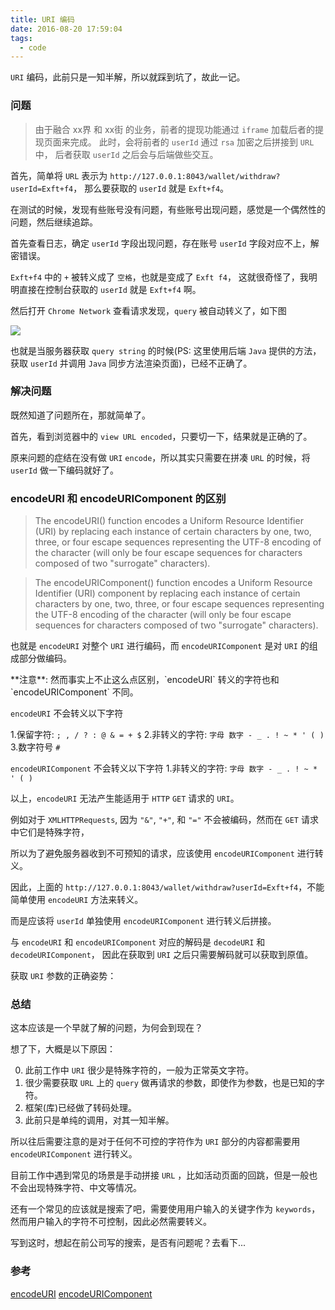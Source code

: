 ```yaml
---
title: URI 编码
date: 2016-08-20 17:59:04
tags: 
  - code
---
```


`URI` 编码，此前只是一知半解，所以就踩到坑了，故此一记。

<!-- more -->

### 问题

> 由于融合 xx界 和 xx街 的业务，前者的提现功能通过 `iframe` 加载后者的提现页面来完成。
> 此时，会将前者的 `userId` 通过 `rsa` 加密之后拼接到 `URL` 中，
> 后者获取 `userId` 之后会与后端做些交互。

首先，简单将 `URL` 表示为 `http://127.0.0.1:8043/wallet/withdraw?userId=Exft+f4`，
那么要获取的 `userId` 就是 `Exft+f4`。

在测试的时候，发现有些账号没有问题，有些账号出现问题，感觉是一个偶然性的问题，然后继续追踪。

首先查看日志，确定 `userId` 字段出现问题，存在账号 `userId` 字段对应不上，解密错误。

`Exft+f4` 中的 `+` 被转义成了 `空格`，也就是变成了 `Exft f4`，
这就很奇怪了，我明明直接在控制台获取的 `userId` 就是 `Exft+f4` 啊。

然后打开 `Chrome Network` 查看请求发现，`query` 被自动转义了，如下图

![](./encode.png)

也就是当服务器获取 `query string` 的时候(PS: 这里使用后端 `Java` 提供的方法，获取 `userId` 并调用 `Java` 同步方法渲染页面)，已经不正确了。

### 解决问题

既然知道了问题所在，那就简单了。

首先，看到浏览器中的 `view URL encoded`，只要切一下，结果就是正确的了。

原来问题的症结在没有做 `URI` `encode`，所以其实只需要在拼凑 `URL` 的时候，将 `userId` 做一下编码就好了。

### encodeURI 和 encodeURIComponent 的区别

> The encodeURI() function encodes a Uniform Resource Identifier (URI) by replacing each instance of certain characters by one, two, three, or four escape sequences representing the UTF-8 encoding of the character (will only be four escape sequences for characters composed of two "surrogate" characters).

> The encodeURIComponent() function encodes a Uniform Resource Identifier (URI) component by replacing each instance of certain characters by one, two, three, or four escape sequences representing the UTF-8 encoding of the character (will only be four escape sequences for characters composed of two "surrogate" characters).

也就是 `encodeURI` 对整个 `URI` 进行编码，而 `encodeURIComponent` 是对 `URI` 的组成部分做编码。


<p class="tip">
  **注意**: 然而事实上不止这么点区别，`encodeURI` 转义的字符也和 `encodeURIComponent` 不同。
</p>

`encodeURI` 不会转义以下字符

1.保留字符: `; , / ? : @ & = + $`
2.非转义的字符: `字母 数字 - _ . ! ~ * ' ( )`
3.数字符号 `#`

`encodeURIComponent` 不会转义以下字符
1.非转义的字符: `字母 数字 - _ . ! ~ * ' ( )`

以上，`encodeURI` 无法产生能适用于 `HTTP` `GET` 请求的 `URI`。

例如对于 `XMLHTTPRequests`, 因为 `"&"`, `"+"`, 和 `"="` 不会被编码，然而在 `GET` 请求中它们是特殊字符，

所以为了避免服务器收到不可预知的请求，应该使用 `encodeURIComponent` 进行转义。

因此，上面的 `http://127.0.0.1:8043/wallet/withdraw?userId=Exft+f4`，不能简单使用 `encodeURI` 方法来转义。

而是应该将 `userId` 单独使用 `encodeURIComponent` 进行转义后拼接。


与 `encodeURI` 和 `encodeURIComponent` 对应的解码是 `decodeURI` 和 `decodeURIComponent`，
因此在获取到 `URI` 之后只需要解码就可以获取到原值。

获取 `URI` 参数的正确姿势：

<script src="https://gist.github.com/xwartz/12678ec6278e4ff9e0bf892d9db2186f.js"></script>

### 总结

这本应该是一个早就了解的问题，为何会到现在？

想了下，大概是以下原因：

0. 此前工作中 `URI` 很少是特殊字符的，一般为正常英文字符。
1. 很少需要获取 `URL` 上的 `query` 做再请求的参数，即使作为参数，也是已知的字符。
2. 框架(库)已经做了转码处理。
3. 此前只是单纯的调用，对其一知半解。

所以往后需要注意的是对于任何不可控的字符作为 `URI` 部分的内容都需要用 `encodeURIComponent` 进行转义。

目前工作中遇到常见的场景是手动拼接 `URL` ，比如活动页面的回跳，但是一般也不会出现特殊字符、中文等情况。

还有一个常见的应该就是搜索了吧，需要使用用户输入的关键字作为 `keywords`，然而用户输入的字符不可控制，因此必然需要转义。

写到这时，想起在前公司写的搜索，是否有问题呢？去看下...


### 参考

[encodeURI](https://developer.mozilla.org/zh-CN/docs/Web/JavaScript/Reference/Global_Objects/encodeURI)
[encodeURIComponent](https://developer.mozilla.org/en-US/docs/Web/JavaScript/Reference/Global_Objects/encodeURIComponent)
